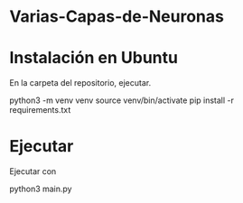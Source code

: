 # Varias-Capas-de-Neuronas

# Instalación en Ubuntu

En la carpeta del repositorio, ejecutar.

python3 -m venv venv
source venv/bin/activate
pip install -r requirements.txt

# Ejecutar

Ejecutar con

python3 main.py
